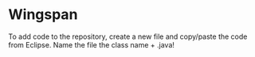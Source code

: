 # Wingspan

To add code to the repository, create a new file and copy/paste the code from Eclipse. Name the file the class name + .java!
